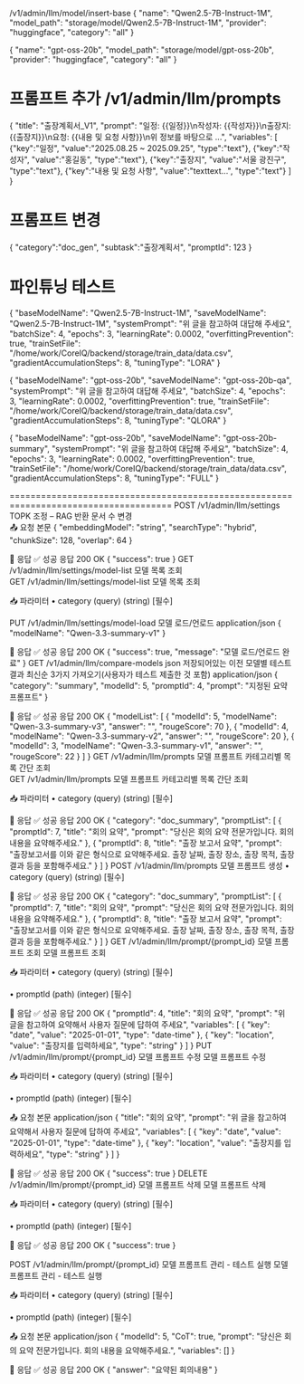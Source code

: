 

/v1/admin/llm/model/insert-base
{
  "name": "Qwen2.5-7B-Instruct-1M",
  "model_path": "storage/model/Qwen2.5-7B-Instruct-1M",
  "provider": "huggingface",
  "category": "all"
}

{
  "name": "gpt-oss-20b",
  "model_path": "storage/model/gpt-oss-20b",
  "provider": "huggingface",
  "category": "all"
}


# 프롬프트 추가 /v1/admin/llm/prompts

{
  "title": "출장계획서_V1",
  "prompt": "일정: {{일정}}\n작성자: {{작성자}}\n출장지: {{출장지}}\n요청: {{내용 및 요청 사항}}\n위 정보를 바탕으로 ...",
  "variables": [
    {"key":"일정", "value":"2025.08.25 ~ 2025.09.25", "type":"text"},
    {"key":"작성자", "value":"홍길동", "type":"text"},
    {"key":"출장지", "value":"서울 광진구", "type":"text"},
    {"key":"내용 및 요청 사항", "value":"texttext...", "type":"text"}
  ]
}

# 프롬프트 변경
{ "category":"doc_gen", "subtask":"출장계획서", "promptId": 123 }

# 파인튜닝 테스트

{
  "baseModelName": "Qwen2.5-7B-Instruct-1M",
  "saveModelName": "Qwen2.5-7B-Instruct-1M",
  "systemPrompt": "위 글을 참고하여 대답해 주세요",
  "batchSize": 4,
  "epochs": 3,
  "learningRate": 0.0002,
  "overfittingPrevention": true,
  "trainSetFile": "/home/work/CoreIQ/backend/storage/train_data/data.csv",
  "gradientAccumulationSteps": 8,
  "tuningType": "LORA"
}

{
  "baseModelName": "gpt-oss-20b",
  "saveModelName": "gpt-oss-20b-qa",
  "systemPrompt": "위 글을 참고하여 대답해 주세요",
  "batchSize": 4,
  "epochs": 3,
  "learningRate": 0.0002,
  "overfittingPrevention": true,
  "trainSetFile": "/home/work/CoreIQ/backend/storage/train_data/data.csv",
  "gradientAccumulationSteps": 8,
  "tuningType": "QLORA"
}

{
  "baseModelName": "gpt-oss-20b",
  "saveModelName": "gpt-oss-20b-summary",
  "systemPrompt": "위 글을 참고하여 대답해 주세요",
  "batchSize": 4,
  "epochs": 3,
  "learningRate": 0.0002,
  "overfittingPrevention": true,
  "trainSetFile": "/home/work/CoreIQ/backend/storage/train_data/data.csv",
  "gradientAccumulationSteps": 8,
  "tuningType": "FULL"
}



=====================================================================================
POST	/v1/admin/llm/settings	TOPK 조정 – RAG 반환 문서 수 변경	
📤 요청 본문
{
  "embeddingModel": "string",
  "searchType": "hybrid",
  "chunkSize": 128,
  "overlap": 64
}

📨 응답
✅ 성공 응답
200 OK
{
  "success": true
}
GET	/v1/admin/llm/settings/model-list	모델 목록 조회	
GET /v1/admin/llm/settings/model-list
모델 목록 조회

📥 파라미터
• category (query) (string) [필수]
    

PUT	/v1/admin/llm/settings/model-load	모델 로드/언로드	application/json
{
  "modelName": "Qwen-3.3-summary-v1"
}

📨 응답
✅ 성공 응답
200 OK
{
  "success": true,
  "message": "모델 로드/언로드 완료"
}
GET	/v1/admin/llm/compare-models	json 저장되어있는 이전 모델별 테스트 결과 최신순 3가지 가져오기(사용자가 테스트 제출한 것 포함)	application/json
{
  "category": "summary",
  "modelId": 5,
  "promptId": 4,
  "prompt": "지정된 요약 프롬프트"
}

📨 응답
✅ 성공 응답
200 OK
{
  "modelList": [
    {
      "modelId": 5,
      "modelName": "Qwen-3.3-summary-v3",
      "answer": "",
      "rougeScore": 70
    },
    {
      "modelId": 4,
      "modelName": "Qwen-3.3-summary-v2",
      "answer": "",
      "rougeScore": 20
    },
    {
      "modelId": 3,
      "modelName": "Qwen-3.3-summary-v1",
      "answer": "",
      "rougeScore": 22
    }
  ]
}
GET	/v1/admin/llm/prompts	모델 프롬프트 카테고리별 목록 간단 조회	
GET /v1/admin/llm/prompts
모델 프롬프트 카테고리별 목록 간단 조회

📥 파라미터
• category (query) (string) [필수]
    

📨 응답
✅ 성공 응답
200 OK
{
  "category": "doc_summary",
  "promptList": [
    {
      "promptId": 7,
      "title": "회의 요약",
      "prompt": "당신은 회의 요약 전문가입니다. 회의 내용을 요약해주세요."
    },
    {
      "promptId": 8,
      "title": "출장 보고서 요약",
      "prompt": "출장보고서를 이와 같은 형식으로 요약해주세요. 출장 날짜, 출장 장소, 출장 목적, 출장 결과 등을 포함해주세요."
    }
  ]
}
POST	/v1/admin/llm/prompts	모델 프롬프트 생성	• category (query) (string) [필수]
    

📨 응답
✅ 성공 응답
200 OK
{
  "category": "doc_summary",
  "promptList": [
    {
      "promptId": 7,
      "title": "회의 요약",
      "prompt": "당신은 회의 요약 전문가입니다. 회의 내용을 요약해주세요."
    },
    {
      "promptId": 8,
      "title": "출장 보고서 요약",
      "prompt": "출장보고서를 이와 같은 형식으로 요약해주세요. 출장 날짜, 출장 장소, 출장 목적, 출장 결과 등을 포함해주세요."
    }
  ]
}
GET	/v1/admin/llm/prompt/{prompt_id}	모델 프롬프트 조회	모델 프롬프트 조회

📥 파라미터
• category (query) (string) [필수]
    
• promptId (path) (integer) [필수]
    

📨 응답
✅ 성공 응답
200 OK
{
  "promptId": 4,
  "title": "회의 요약",
  "prompt": "위 글을 참고하여 요약해서 사용자 질문에 답하여 주세요",
  "variables": [
    {
      "key": "date",
      "value": "2025-01-01",
      "type": "date-time"
    },
    {
      "key": "location",
      "value": "출장지를 입력하세요",
      "type": "string"
    }
  ]
}
PUT	/v1/admin/llm/prompt/{prompt_id}	모델 프롬프트 수정	모델 프롬프트 수정

📥 파라미터
• category (query) (string) [필수]
    
• promptId (path) (integer) [필수]
    

📤 요청 본문
application/json
{
  "title": "회의 요약",
  "prompt": "위 글을 참고하여 요약해서 사용자 질문에 답하여 주세요",
  "variables": [
    {
      "key": "date",
      "value": "2025-01-01",
      "type": "date-time"
    },
    {
      "key": "location",
      "value": "출장지를 입력하세요",
      "type": "string"
    }
  ]
}

📨 응답
✅ 성공 응답
200 OK
{
  "success": true
}
DELETE	/v1/admin/llm/prompt/{prompt_id}	모델 프롬프트 삭제	모델 프롬프트 삭제

📥 파라미터
• category (query) (string) [필수]
    
• promptId (path) (integer) [필수]
    

📨 응답
✅ 성공 응답
200 OK
{
  "success": true
}

POST	/v1/admin/llm/prompt/{prompt_id}	모델 프롬프트 관리 - 테스트 실행	모델 프롬프트 관리 - 테스트 실행

📥 파라미터
• category (query) (string) [필수]
    
• promptId (path) (integer) [필수]
    

📤 요청 본문
application/json
{
  "modelId": 5,
  "CoT": true,
  "prompt": "당신은 회의 요약 전문가입니다. 회의 내용을 요약해주세요.",
  "variables": []
}

📨 응답
✅ 성공 응답
200 OK
{
  "answer": "요약된 회의내용"
}